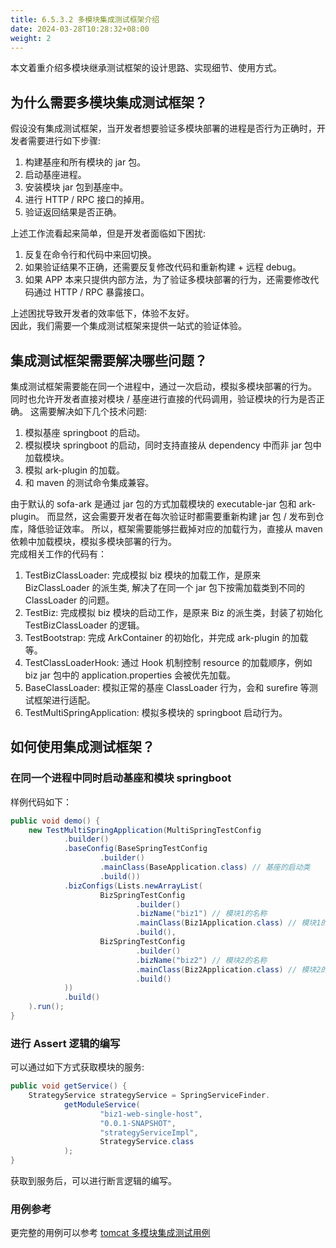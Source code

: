 ```yaml
---
title: 6.5.3.2 多模块集成测试框架介绍
date: 2024-03-28T10:28:32+08:00
weight: 2
---
```


本文着重介绍多模块继承测试框架的设计思路、实现细节、使用方式。

## 为什么需要多模块集成测试框架？

假设没有集成测试框架，当开发者想要验证多模块部署的进程是否行为正确时，开发者需要进行如下步骤:

1. 构建基座和所有模块的 jar 包。
2. 启动基座进程。
3. 安装模块 jar 包到基座中。
4. 进行 HTTP / RPC 接口的掉用。
5. 验证返回结果是否正确。

上述工作流看起来简单，但是开发者面临如下困扰:

1. 反复在命令行和代码中来回切换。
2. 如果验证结果不正确，还需要反复修改代码和重新构建 + 远程 debug。
3. 如果 APP 本来只提供内部方法，为了验证多模块部署的行为，还需要修改代码通过 HTTP / RPC 暴露接口。

上述困扰导致开发者的效率低下，体验不友好。</br>
因此，我们需要一个集成测试框架来提供一站式的验证体验。

## 集成测试框架需要解决哪些问题？

集成测试框架需要能在同一个进程中，通过一次启动，模拟多模块部署的行为。
同时也允许开发者直接对模块 / 基座进行直接的代码调用，验证模块的行为是否正确。
这需要解决如下几个技术问题:

1. 模拟基座 springboot 的启动。
2. 模拟模块 springboot 的启动，同时支持直接从 dependency 中而非 jar 包中加载模块。
3. 模拟 ark-plugin 的加载。
4. 和 maven 的测试命令集成兼容。

由于默认的 sofa-ark 是通过 jar 包的方式加载模块的 executable-jar 包和 ark-plugin。
而显然，这会需要开发者在每次验证时都需要重新构建 jar 包 / 发布到仓库，降低验证效率。
所以，框架需要能够拦截掉对应的加载行为，直接从 maven 依赖中加载模块，模拟多模块部署的行为。</br>
完成相关工作的代码有：

1. TestBizClassLoader: 完成模拟 biz 模块的加载工作，是原来 BizClassLoader 的派生类, 解决了在同一个 jar 包下按需加载类到不同的 ClassLoader 的问题。
2. TestBiz: 完成模拟 biz 模块的启动工作，是原来 Biz 的派生类，封装了初始化 TestBizClassLoader 的逻辑。
3. TestBootstrap: 完成 ArkContainer 的初始化，并完成 ark-plugin 的加载等。
4. TestClassLoaderHook: 通过 Hook 机制控制 resource 的加载顺序，例如 biz jar 包中的 application.properties 会被优先加载。
5. BaseClassLoader: 模拟正常的基座 ClassLoader 行为，会和 surefire 等测试框架进行适配。
6. TestMultiSpringApplication: 模拟多模块的 springboot 启动行为。

## 如何使用集成测试框架？

### 在同一个进程中同时启动基座和模块 springboot

样例代码如下：

```java
public void demo() {
    new TestMultiSpringApplication(MultiSpringTestConfig
            .builder()
            .baseConfig(BaseSpringTestConfig
                    .builder()
                    .mainClass(BaseApplication.class) // 基座的启动类
                    .build())
            .bizConfigs(Lists.newArrayList(
                    BizSpringTestConfig
                            .builder()
                            .bizName("biz1") // 模块1的名称
                            .mainClass(Biz1Application.class) // 模块1的启动类
                            .build(),
                    BizSpringTestConfig
                            .builder()
                            .bizName("biz2") // 模块2的名称
                            .mainClass(Biz2Application.class) // 模块2的启动类
                            .build()
            ))
            .build()
    ).run();
}
```

### 进行 Assert 逻辑的编写

可以通过如下方式获取模块的服务:

```java
public void getService() {
    StrategyService strategyService = SpringServiceFinder.
            getModuleService(
                    "biz1-web-single-host",
                    "0.0.1-SNAPSHOT",
                    "strategyServiceImpl",
                    StrategyService.class
            );
}
```

获取到服务后，可以进行断言逻辑的编写。

### 用例参考

更完整的用例可以参考 [tomcat 多模块集成测试用例](https://github.com/koupleless/samples/blob/main/springboot-samples/web/tomcat/tomcat-web-integration-test/README-zh_CN.md)
